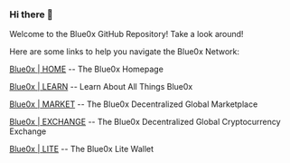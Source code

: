 ### Hi there 👋

Welcome to the Blue0x GitHub Repository!  Take a look around!

Here are some links to help you navigate the Blue0x Network:

[Blue0x | HOME](https://blue0x.com) -- The Blue0x Homepage

[Blue0x | LEARN](https://learn.blue0x.com) -- Learn About All Things Blue0x 

[Blue0x | MARKET](https://market.blue0x.com) -- The Blue0x Decentralized Global Marketplace

[Blue0x | EXCHANGE](https://exchange.blue0x.com) -- The Blue0x Decentralized Global Cryptocurrency Exchange

[Blue0x | LITE](https://lite.blue0x.com) -- The Blue0x Lite Wallet



